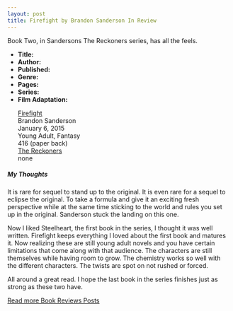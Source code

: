 ```yaml
---
layout: post
title: Firefight by Brandon Sanderson In Review
---
```


Book Two, in Sandersons The Reckoners series, has all the feels.

<div class="row">
  <div class="col-md-3">
    <ul>
      <li><strong>Title:</strong></li>
      <li><strong>Author:</strong></li>
      <li><strong>Published:</strong></li>
      <li><strong>Genre:</strong></li>
      <li><strong>Pages:</strong></li>
      <li><strong>Series:</strong></li>
      <li><strong>Film Adaptation:</strong></li>
    </ul>
  </div>
  <div class="col-md-9">
    <ul style="list-style-type:none;">
      <li><a href="https://en.wikipedia.org/wiki/The_Reckoners">Firefight</a></li>
      <li>Brandon Sanderson</li>
      <li>January 6, 2015</li>
      <li>Young Adult, Fantasy</li>
      <li>416 (paper back)</li>
      <li><a href="https://en.wikipedia.org/wiki/The_Reckoners">The Reckoners</a></li>
      <li>none</li>
    </ol>
  </div>
</div>

##### My Thoughts

It is rare for sequel to stand up to the original. It is even rare for a sequel to eclipse the original. To take a formula and give it an exciting fresh perspective while at the same time sticking to the world and rules you set up in the original. Sanderson stuck the landing on this one.

Now I liked Steelheart, the first book in the series, I thought it was well written. Firefight keeps everything I loved about the first book and matures it. Now realizing these are still young adult novels and you have certain limitations that come along with that audience. The characters are still themselves while having room to grow. The chemistry works so well with the different characters. The twists are spot on not rushed or forced.

All around a great read. I hope the last book in the series finishes just as strong as these two have.

[Read more Book Reviews Posts](https://tactictalisman.github.io/book-reviews/)
